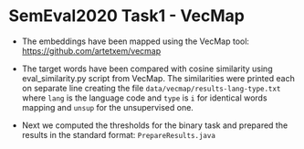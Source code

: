 
# SemEval2020 Task1 - VecMap

- The embeddings have been mapped using the VecMap tool: https://github.com/artetxem/vecmap

- The target words have been compared with cosine similarity using eval_similarity.py script from VecMap. 
The similarities were printed each on separate line creating the file `data/vecmap/results-lang-type.txt` where `lang` is the language code and `type` is `i` for identical words mapping and `unsup` for the unsupervised one.

- Next we computed the thresholds for the binary task and prepared the results in the standard format: `PrepareResults.java`
